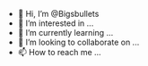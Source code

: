 - 👋 Hi, I’m @Bigsbullets
- 👀 I’m interested in ...
- 🌱 I’m currently learning ...
- 💞️ I’m looking to collaborate on ...
- 📫 How to reach me ...

<!---
Bigsbullets/Bigsbullets is a ✨ special ✨ repository because its `README.md` (this file) appears on your GitHub profile.
You can click the Preview link to take a look at your changes.
--->
